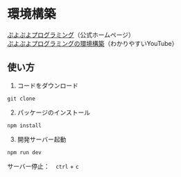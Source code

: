 # 環境構築
[ぷよぷよプログラミング](https://puyo.sega.jp/program_2020/)（公式ホームページ）    
[ぷよぷよプログラミングの環境構築](https://www.youtube.com/watch?v=C4nxOX8sl5g)（わかりやすいYouTube）

## 使い方

1. コードをダウンロード
```
git clone 
```
2. パッケージのインストール
```
npm install
```
3. 開発サーバー起動
```
npm run dev
```
  サーバー停止：　```ctrl``` + ```c``` 
